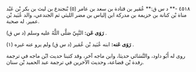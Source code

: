 ٤٥١٨ -** د س ق:** عُمَير بن قتادة بن سعد بن عامر (٥) بْنجندع بن ليث بن بكر بْن عَبْد مناة بْن كنانة بن خزيمة بن مدركة ابن إلياس بن مضر الليثي ثم الجندعي، والد عُبَيد بْن عمير. له صحبة.

**رَوَى عَن:** النَّبِيّ صَلَّى اللَّهُ عليه وسلم (د س ق) .

**رَوَى عَنه:** ابنه عُبَيد بْن عُمَير (د س ق) ولم يرو عنه غيره (١) .

روى له أَبُو داود، والنَّسَائي حديثا، وابن ماجه آخر، وقد كتبنا حديث ابْن ماجه في ترجمة رفدة بْن قضاعة، وحديث الآخرين في ترجمة عبد الحميد بْن سنان.